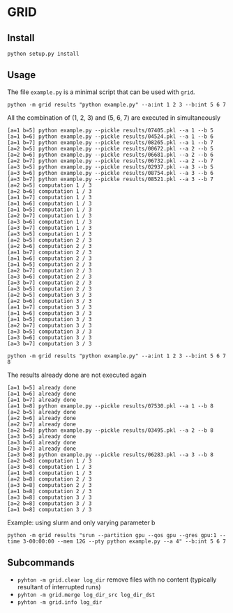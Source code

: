 # GRID

## Install
```
python setup.py install
```

## Usage
The file `example.py` is a minimal script that can be used with `grid`.

```
python -m grid results "python example.py" --a:int 1 2 3 --b:int 5 6 7
```
All the combination of (1, 2, 3) and (5, 6, 7) are executed in simultaneously
```
[a=1 b=5] python example.py --pickle results/07405.pkl --a 1 --b 5
[a=1 b=6] python example.py --pickle results/04524.pkl --a 1 --b 6
[a=1 b=7] python example.py --pickle results/08265.pkl --a 1 --b 7
[a=2 b=5] python example.py --pickle results/00672.pkl --a 2 --b 5
[a=2 b=6] python example.py --pickle results/06681.pkl --a 2 --b 6
[a=2 b=7] python example.py --pickle results/06732.pkl --a 2 --b 7
[a=3 b=5] python example.py --pickle results/02937.pkl --a 3 --b 5
[a=3 b=6] python example.py --pickle results/08754.pkl --a 3 --b 6
[a=3 b=7] python example.py --pickle results/08521.pkl --a 3 --b 7
[a=2 b=5] computation 1 / 3
[a=2 b=6] computation 1 / 3
[a=1 b=7] computation 1 / 3
[a=1 b=6] computation 1 / 3
[a=1 b=5] computation 1 / 3
[a=2 b=7] computation 1 / 3
[a=3 b=6] computation 1 / 3
[a=3 b=7] computation 1 / 3
[a=3 b=5] computation 1 / 3
[a=2 b=5] computation 2 / 3
[a=2 b=6] computation 2 / 3
[a=1 b=7] computation 2 / 3
[a=1 b=6] computation 2 / 3
[a=1 b=5] computation 2 / 3
[a=2 b=7] computation 2 / 3
[a=3 b=6] computation 2 / 3
[a=3 b=7] computation 2 / 3
[a=3 b=5] computation 2 / 3
[a=2 b=5] computation 3 / 3
[a=2 b=6] computation 3 / 3
[a=1 b=7] computation 3 / 3
[a=1 b=6] computation 3 / 3
[a=1 b=5] computation 3 / 3
[a=2 b=7] computation 3 / 3
[a=3 b=5] computation 3 / 3
[a=3 b=6] computation 3 / 3
[a=3 b=7] computation 3 / 3
```

```
python -m grid results "python example.py" --a:int 1 2 3 --b:int 5 6 7 8
```
The results already done are not executed again
```
[a=1 b=5] already done
[a=1 b=6] already done
[a=1 b=7] already done
[a=1 b=8] python example.py --pickle results/07530.pkl --a 1 --b 8
[a=2 b=5] already done
[a=2 b=6] already done
[a=2 b=7] already done
[a=2 b=8] python example.py --pickle results/03495.pkl --a 2 --b 8
[a=3 b=5] already done
[a=3 b=6] already done
[a=3 b=7] already done
[a=3 b=8] python example.py --pickle results/06283.pkl --a 3 --b 8
[a=2 b=8] computation 1 / 3
[a=3 b=8] computation 1 / 3
[a=1 b=8] computation 1 / 3
[a=2 b=8] computation 2 / 3
[a=3 b=8] computation 2 / 3
[a=1 b=8] computation 2 / 3
[a=3 b=8] computation 3 / 3
[a=2 b=8] computation 3 / 3
[a=1 b=8] computation 3 / 3
```

Example: using slurm and only varying parameter b
```
python -m grid results "srun --partition gpu --qos gpu --gres gpu:1 --time 3-00:00:00 --mem 12G --pty python example.py --a 4" --b:int 5 6 7
```

## Subcommands

- `pyhton -m grid.clear log_dir` remove files with no content (typically resultant of interrupted runs)
- `pyhton -m grid.merge log_dir_src log_dir_dst`
- `pyhton -m grid.info log_dir`
